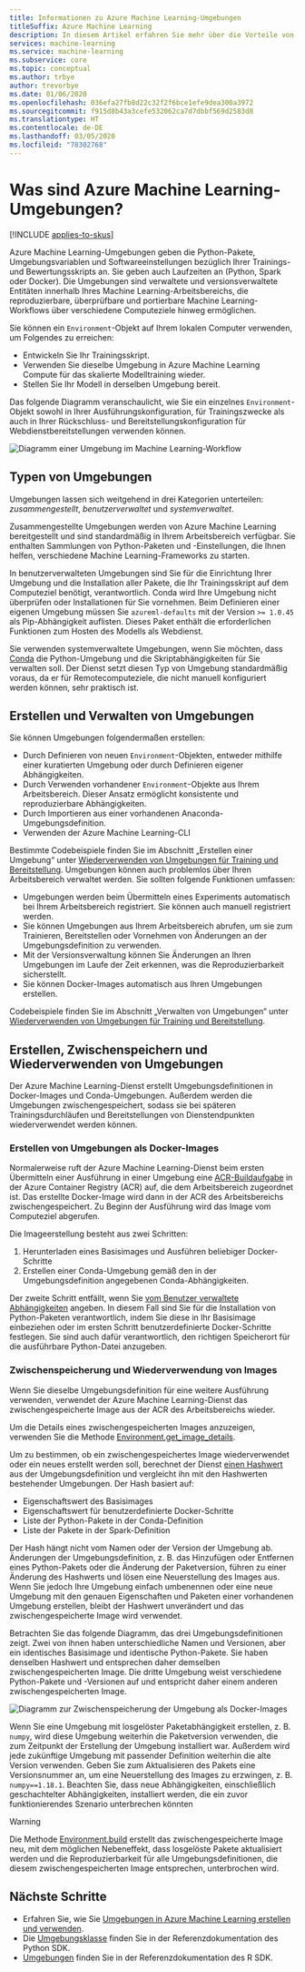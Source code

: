 ```yaml
---
title: Informationen zu Azure Machine Learning-Umgebungen
titleSuffix: Azure Machine Learning
description: In diesem Artikel erfahren Sie mehr über die Vorteile von Machine Learning-Umgebungen, die reproduzierbare, überprüfbare und portierbare Machine Learning-Abhängigkeitsdefinitionen über verschiedene Computeziele hinweg ermöglichen.
services: machine-learning
ms.service: machine-learning
ms.subservice: core
ms.topic: conceptual
ms.author: trbye
author: trevorbye
ms.date: 01/06/2020
ms.openlocfilehash: 036efa27fb8d22c32f2f6bce1efe9dea300a3972
ms.sourcegitcommit: f915d8b43a3cefe532062ca7d7dbbf569d2583d8
ms.translationtype: HT
ms.contentlocale: de-DE
ms.lasthandoff: 03/05/2020
ms.locfileid: "78302768"
---
```

# <a name="what-are-azure-machine-learning-environments"></a>Was sind Azure Machine Learning-Umgebungen?
[!INCLUDE [applies-to-skus](../../includes/aml-applies-to-basic-enterprise-sku.md)]

Azure Machine Learning-Umgebungen geben die Python-Pakete, Umgebungsvariablen und Softwareeinstellungen bezüglich Ihrer Trainings- und Bewertungsskripts an. Sie geben auch Laufzeiten an (Python, Spark oder Docker). Die Umgebungen sind verwaltete und versionsverwaltete Entitäten innerhalb Ihres Machine Learning-Arbeitsbereichs, die reproduzierbare, überprüfbare und portierbare Machine Learning-Workflows über verschiedene Computeziele hinweg ermöglichen.

Sie können ein `Environment`-Objekt auf Ihrem lokalen Computer verwenden, um Folgendes zu erreichen:
* Entwickeln Sie Ihr Trainingsskript.
* Verwenden Sie dieselbe Umgebung in Azure Machine Learning Compute für das skalierte Modelltraining wieder.
* Stellen Sie Ihr Modell in derselben Umgebung bereit.

Das folgende Diagramm veranschaulicht, wie Sie ein einzelnes `Environment`-Objekt sowohl in Ihrer Ausführungskonfiguration, für Trainingszwecke als auch in Ihrer Rückschluss- und Bereitstellungskonfiguration für Webdienstbereitstellungen verwenden können.

![Diagramm einer Umgebung im Machine Learning-Workflow](./media/concept-environments/ml-environment.png)

## <a name="types-of-environments"></a>Typen von Umgebungen

Umgebungen lassen sich weitgehend in drei Kategorien unterteilen: *zusammengestellt*, *benutzerverwaltet* und *systemverwaltet*.

Zusammengestellte Umgebungen werden von Azure Machine Learning bereitgestellt und sind standardmäßig in Ihrem Arbeitsbereich verfügbar. Sie enthalten Sammlungen von Python-Paketen und -Einstellungen, die Ihnen helfen, verschiedene Machine Learning-Frameworks zu starten. 

In benutzerverwalteten Umgebungen sind Sie für die Einrichtung Ihrer Umgebung und die Installation aller Pakete, die Ihr Trainingsskript auf dem Computeziel benötigt, verantwortlich. Conda wird Ihre Umgebung nicht überprüfen oder Installationen für Sie vornehmen. Beim Definieren einer eigenen Umgebung müssen Sie `azureml-defaults` mit der Version `>= 1.0.45` als Pip-Abhängigkeit auflisten. Dieses Paket enthält die erforderlichen Funktionen zum Hosten des Modells als Webdienst.

Sie verwenden systemverwaltete Umgebungen, wenn Sie möchten, dass [Conda](https://conda.io/docs/) die Python-Umgebung und die Skriptabhängigkeiten für Sie verwalten soll. Der Dienst setzt diesen Typ von Umgebung standardmäßig voraus, da er für Remotecomputeziele, die nicht manuell konfiguriert werden können, sehr praktisch ist.

## <a name="create-and-manage-environments"></a>Erstellen und Verwalten von Umgebungen

Sie können Umgebungen folgendermaßen erstellen:

* Durch Definieren von neuen `Environment`-Objekten, entweder mithilfe einer kuratierten Umgebung oder durch Definieren eigener Abhängigkeiten.
* Durch Verwenden vorhandener `Environment`-Objekte aus Ihrem Arbeitsbereich. Dieser Ansatz ermöglicht konsistente und reproduzierbare Abhängigkeiten.
* Durch Importieren aus einer vorhandenen Anaconda-Umgebungsdefinition.
* Verwenden der Azure Machine Learning-CLI

Bestimmte Codebeispiele finden Sie im Abschnitt „Erstellen einer Umgebung“ unter [Wiederverwenden von Umgebungen für Training und Bereitstellung](how-to-use-environments.md#create-an-environment). Umgebungen können auch problemlos über Ihren Arbeitsbereich verwaltet werden. Sie sollten folgende Funktionen umfassen:

* Umgebungen werden beim Übermitteln eines Experiments automatisch bei Ihrem Arbeitsbereich registriert. Sie können auch manuell registriert werden.
* Sie können Umgebungen aus Ihrem Arbeitsbereich abrufen, um sie zum Trainieren, Bereitstellen oder Vornehmen von Änderungen an der Umgebungsdefinition zu verwenden.
* Mit der Versionsverwaltung können Sie Änderungen an Ihren Umgebungen im Laufe der Zeit erkennen, was die Reproduzierbarkeit sicherstellt.
* Sie können Docker-Images automatisch aus Ihren Umgebungen erstellen.

Codebeispiele finden Sie im Abschnitt „Verwalten von Umgebungen“ unter [Wiederverwenden von Umgebungen für Training und Bereitstellung](how-to-use-environments.md#manage-environments).

## <a name="environment-building-caching-and-reuse"></a>Erstellen, Zwischenspeichern und Wiederverwenden von Umgebungen

Der Azure Machine Learning-Dienst erstellt Umgebungsdefinitionen in Docker-Images und Conda-Umgebungen. Außerdem werden die Umgebungen zwischengespeichert, sodass sie bei späteren Trainingsdurchläufen und Bereitstellungen von Dienstendpunkten wiederverwendet werden können.

### <a name="building-environments-as-docker-images"></a>Erstellen von Umgebungen als Docker-Images

Normalerweise ruft der Azure Machine Learning-Dienst beim ersten Übermitteln einer Ausführung in einer Umgebung eine [ACR-Buildaufgabe](https://docs.microsoft.com/azure/container-registry/container-registry-tasks-overview) in der Azure Container Registry (ACR) auf, die dem Arbeitsbereich zugeordnet ist. Das erstellte Docker-Image wird dann in der ACR des Arbeitsbereichs zwischengespeichert. Zu Beginn der Ausführung wird das Image vom Computeziel abgerufen.

Die Imageerstellung besteht aus zwei Schritten:

 1. Herunterladen eines Basisimages und Ausführen beliebiger Docker-Schritte
 2. Erstellen einer Conda-Umgebung gemäß den in der Umgebungsdefinition angegebenen Conda-Abhängigkeiten.

Der zweite Schritt entfällt, wenn Sie [vom Benutzer verwaltete Abhängigkeiten](https://docs.microsoft.com/python/api/azureml-core/azureml.core.environment.pythonsection?view=azure-ml-py) angeben. In diesem Fall sind Sie für die Installation von Python-Paketen verantwortlich, indem Sie diese in Ihr Basisimage einbeziehen oder im ersten Schritt benutzerdefinierte Docker-Schritte festlegen. Sie sind auch dafür verantwortlich, den richtigen Speicherort für die ausführbare Python-Datei anzugeben.

### <a name="image-caching-and-reuse"></a>Zwischenspeicherung und Wiederverwendung von Images

Wenn Sie dieselbe Umgebungsdefinition für eine weitere Ausführung verwenden, verwendet der Azure Machine Learning-Dienst das zwischengespeicherte Image aus der ACR des Arbeitsbereichs wieder. 

Um die Details eines zwischengespeicherten Images anzuzeigen, verwenden Sie die Methode [Environment.get_image_details](https://docs.microsoft.com/python/api/azureml-core/azureml.core.environment.environment?view=azure-ml-py#get-image-details-workspace-).

Um zu bestimmen, ob ein zwischengespeichertes Image wiederverwendet oder ein neues erstellt werden soll, berechnet der Dienst [einen Hashwert](https://en.wikipedia.org/wiki/Hash_table) aus der Umgebungsdefinition und vergleicht ihn mit den Hashwerten bestehender Umgebungen. Der Hash basiert auf:
 
 * Eigenschaftswert des Basisimages
 * Eigenschaftswert für benutzerdefinierte Docker-Schritte
 * Liste der Python-Pakete in der Conda-Definition
 * Liste der Pakete in der Spark-Definition 

Der Hash hängt nicht vom Namen oder der Version der Umgebung ab. Änderungen der Umgebungsdefinition, z. B. das Hinzufügen oder Entfernen eines Python-Pakets oder die Änderung der Paketversion, führen zu einer Änderung des Hashwerts und lösen eine Neuerstellung des Images aus. Wenn Sie jedoch Ihre Umgebung einfach umbenennen oder eine neue Umgebung mit den genauen Eigenschaften und Paketen einer vorhandenen Umgebung erstellen, bleibt der Hashwert unverändert und das zwischengespeicherte Image wird verwendet.

Betrachten Sie das folgende Diagramm, das drei Umgebungsdefinitionen zeigt. Zwei von ihnen haben unterschiedliche Namen und Versionen, aber ein identisches Basisimage und identische Python-Pakete. Sie haben denselben Hashwert und entsprechen daher demselben zwischengespeicherten Image. Die dritte Umgebung weist verschiedene Python-Pakete und -Versionen auf und entspricht daher einem anderen zwischengespeicherten Image.

![Diagramm zur Zwischenspeicherung der Umgebung als Docker-Images](./media/concept-environments/environment-caching.png)

Wenn Sie eine Umgebung mit losgelöster Paketabhängigkeit erstellen, z. B. ```numpy```, wird diese Umgebung weiterhin die Paketversion verwenden, die zum Zeitpunkt der Erstellung der Umgebung installiert war. Außerdem wird jede zukünftige Umgebung mit passender Definition weiterhin die alte Version verwenden. Geben Sie zum Aktualisieren des Pakets eine Versionsnummer an, um eine Neuerstellung des Images zu erzwingen, z. B. ```numpy==1.18.1```. Beachten Sie, dass neue Abhängigkeiten, einschließlich geschachtelter Abhängigkeiten, installiert werden, die ein zuvor funktionierendes Szenario unterbrechen könnten

> [!WARNING]
>  Die Methode [Environment.build](https://docs.microsoft.com/python/api/azureml-core/azureml.core.environment.environment?view=azure-ml-py#build-workspace-) erstellt das zwischengespeicherte Image neu, mit dem möglichen Nebeneffekt, dass losgelöste Pakete aktualisiert werden und die Reproduzierbarkeit für alle Umgebungsdefinitionen, die diesem zwischengespeicherten Image entsprechen, unterbrochen wird.

## <a name="next-steps"></a>Nächste Schritte

* Erfahren Sie, wie Sie [Umgebungen in Azure Machine Learning erstellen und verwenden](how-to-use-environments.md).
* Die [Umgebungsklasse](https://docs.microsoft.com/python/api/azureml-core/azureml.core.environment(class)?view=azure-ml-py) finden Sie in der Referenzdokumentation des Python SDK.
* [Umgebungen](https://azure.github.io/azureml-sdk-for-r/reference/index.html#section-environments) finden Sie in der Referenzdokumentation des R SDK.
